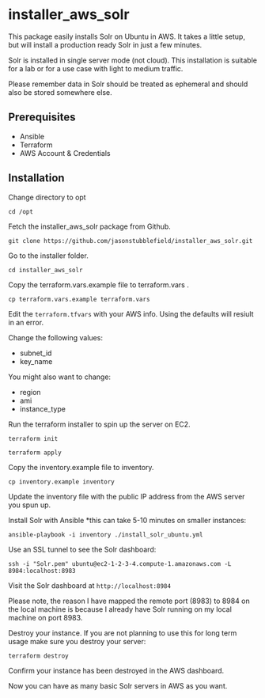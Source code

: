 # installer_aws_solr

This package easily installs Solr on Ubuntu in AWS. It takes a little setup, but will install a production ready Solr in just a few minutes.

Solr is installed in single server mode (not cloud). This installation is suitable for a lab or for a use case with light to medium traffic.  

Please remember data in Solr should be treated as ephemeral and should also be stored somewhere else.

## Prerequisites

* Ansible
* Terraform
* AWS Account & Credentials

## Installation

Change directory to opt

`cd /opt`

Fetch the installer_aws_solr package from Github.

`git clone https://github.com/jasonstubblefield/installer_aws_solr.git`

Go to the installer folder.

`cd installer_aws_solr`

Copy the terraform.vars.example file to terraform.vars .

`cp terraform.vars.example terraform.vars`

Edit the `terraform.tfvars` with your AWS info. Using the defaults will resiult in an error.

Change the following values:

* subnet_id
* key_name

You might also want to change:
* region
* ami
* instance_type

Run the terraform installer to spin up the server on EC2.

`terraform init`

`terraform apply`

Copy the inventory.example file to inventory.

`cp inventory.example inventory`

Update the inventory file with the public IP address from the AWS server you spun up.

Install Solr with Ansible *this can take 5-10 minutes on smaller instances:

`ansible-playbook -i inventory ./install_solr_ubuntu.yml`

Use an SSL tunnel to see the Solr dashboard:

`ssh -i "Solr.pem" ubuntu@ec2-1-2-3-4.compute-1.amazonaws.com -L 8984:localhost:8983`

Visit the Solr dashboard at `http://localhost:8984`

Please note, the reason I have mapped the remote port (8983) to 8984 on the local machine is because I already have Solr running on my local machine on port 8983. 

Destroy your instance. If you are not planning to use this for long term usage make sure you destroy your server:

`terraform destroy`

Confirm your instance has been destroyed in the AWS dashboard.

Now you can have as many basic Solr servers in AWS as you want.






